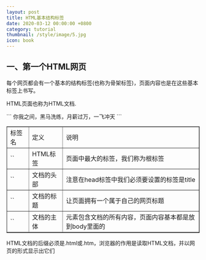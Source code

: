 ```yaml
---
layout: post
title: HTML基本结构标签
date: 2020-03-12 00:00:00 +0800
category: tutorial
thumbnail: /style/image/5.jpg
icon: book
---
```


## 一、第一个HTML网页
<p>每个网页都会有一个基本的结构标签(也称为骨架标签)，页面内容也是在这些基本标签上书写。</p>
<p>HTML页面也称为HTML文档.</p>
```
<html>
  <head>
    <title>我的第一个页面</title>
  </head>
  <body>你我之间，黑马洗练，月薪过万，一飞冲天</body>
</html>
```
<table border="1">
<tr>
<td>标签名</td>
<td>定义</td>
<td>说明</td>
</tr>
<tr>
<td>`<html></html>`</td>
<td>HTML标签</td>
<td>页面中最大的标签，我们称为根标签</td>
</tr>
<tr>
<td>`<head></head>`</td>
<td>文档的头部</td>
<td>注意在head标签中我们必须要设置的标签是title</td>
</tr>
<tr>
<td>`<title></title>`</td>
<td>文档的标题</td>
<td>让页面拥有一个属于自己的网页标题</td>
</tr>
<tr>
<td>`<body></body>`</td>
<td>文档的主体</td>
<td>元素包含文档的所有内容，页面内容基本都是放到body里面的</td>
</tr>
</table>
<p>HTML文档的后缀必须是.html或.htm，浏览器的作用是读取HTML文档，并以网页的形式显示出它们</p>
